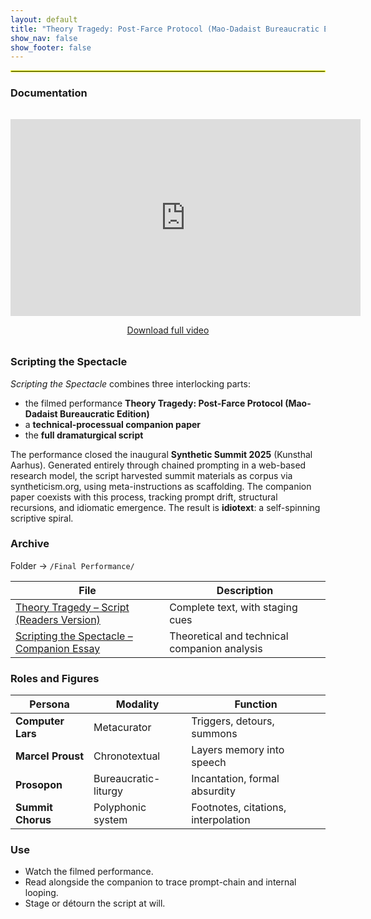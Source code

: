 ```yaml
---
layout: default
title: "Theory Tragedy: Post-Farce Protocol (Mao-Dadaist Bureaucratic Edition)"
show_nav: false
show_footer: false
---
```


<hr style="border:1px solid #f3ff00;">

### Documentation

<div style="text-align:center;margin:2rem 0;">
  <iframe width="560" height="315"
          src="https://www.youtube.com/embed/Wa5qOAfnkj0"
          frameborder="0" allowfullscreen>
  </iframe>
  <p><a href="https://drive.google.com/file/d/1vUL8e078c8KiQ0Dk0q8ry8RS346WoX9E/view?usp=drive_link" target="_blank">
     Download full video</a></p>
</div>

### Scripting the Spectacle

*Scripting the Spectacle* combines three interlocking parts:  
- the filmed performance **Theory Tragedy: Post-Farce Protocol (Mao-Dadaist Bureaucratic Edition)**  
- a **technical-processual companion paper**  
- the **full dramaturgical script**

The performance closed the inaugural **Synthetic Summit 2025** (Kunsthal Aarhus). Generated entirely through chained prompting in a web-based research model, the script harvested summit materials as corpus via syntheticism.org, using meta-instructions as scaffolding. The companion paper coexists with this process, tracking prompt drift, structural recursions, and idiomatic emergence. The result is **idiotext**: a self-spinning scriptive spiral.

### Archive

Folder → `/Final Performance/`

| File | Description |
|---|---|
| [Theory Tragedy – Script (Readers Version)](../Final%20Performance/Theory%20Tragedy_%20Post-Farce%20Protocol%20(Mao-Dadaist%20Bureaucratic%20Edition)%20-%20Readers%20Version%20(1).docx) | Complete text, with staging cues |
| [Scripting the Spectacle – Companion Essay](../Final%20Performance/Scripting%20the%20Spectacle_%20Theory%20Tragedy%20Companion%20(8)%20(5).docx) | Theoretical and technical companion analysis |

### Roles and Figures

| Persona | Modality | Function |
|---------|----------|----------|
| **Computer Lars** | Metacurator | Triggers, detours, summons |
| **Marcel Proust** | Chronotextual | Layers memory into speech |
| **Prosopon** | Bureaucratic-liturgy | Incantation, formal absurdity |
| **Summit Chorus** | Polyphonic system | Footnotes, citations, interpolation |

### Use

- Watch the filmed performance.  
- Read alongside the companion to trace prompt-chain and internal looping.  
- Stage or détourn the script at will.